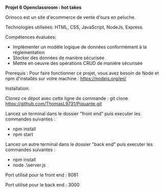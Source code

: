 <strong>Projet 6 Openclassroom : hot takes</strong>

Orinoco est un site d'ecommerce de vente d'ours en peluche.

Technologies utilisées: HTML, CSS, JavaScript, NodeJs, Express.

Compétences évaluées:

- Implémenter un modèle logique de données conformément à la réglementation
- Stocker des données de manière sécurisée
- Mettre en oeuvre des opérations CRUD de manière sécurisée

Prerequis : Pour faire fonctionner ce projet, vous avez besoin de Node et npm d'installés sur votre machine : https://nodejs.org/en/

Installation:

Clonez ce dépot avec cette ligne de commande : git clone https://github.com/ThomasL9731/Piquante.git

Lancez un terminal dans le dossier "front end" puis executer les commandes suivantes :
- npm install
- npm start


Lancez un autre terminal dans le dossier "back end" puis executer les commandes suivantes :
- npm install
- node .\server.js

Port utilisé pour le front end :  8081

Port utilisé pour le back end : 3000

